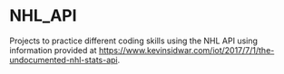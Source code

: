 # NHL_API
Projects to practice different coding skills using the NHL API using information provided at https://www.kevinsidwar.com/iot/2017/7/1/the-undocumented-nhl-stats-api.
